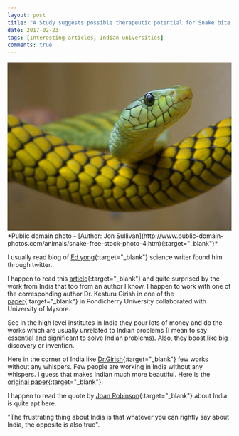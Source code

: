 ```yaml
---
layout: post
title: "A Study suggests possible therapeutic potential for Snake bite."
date: 2017-02-23
tags: [Interesting-articles, Indian-universities]
comments: true
---
```


<img src="/images/snake.jpg?raw=true" style="width: 800px;"/>
*Public domain photo - [Author: Jon Sullivan](http://www.public-domain-photos.com/animals/snake-free-stock-photo-4.htm){:target="_blank"}*

I  usually read blog of [Ed yong](https://twitter.com/edyong209?ref_src=twsrc%5Egoogle%7Ctwcamp%5Eserp%7Ctwgr%5Eauthor){:target="_blank"} science writer found him through twitter.

I happen to read this [article](http://phenomena.nationalgeographic.com/2016/04/19/why-some-snakebites-are-so-destructive/){:target="_blank"} and quite surprised by the work from India that too from an author I know. I happen to work with one of the corresponding author Dr. Kesturu Girish in one of the [paper](http://www.sciencedirect.com/science/article/pii/S0141813013000081){:target="_blank"} in Pondicherry University collaborated with University of Mysore.

See in the high level institutes in India they pour lots of money and do the works which are usually unrelated to Indian problems (I mean to say essential and significant to solve Indian problems). Also, they boost like big discovery or invention.

Here in the corner of India like [Dr.Girish](https://www.researchgate.net/profile/Kesthuru_Girish/publications){:target="_blank"} few works without any whispers. Few people are working in India without any whispers. I guess that makes Indian much more beautiful. Here is the [original paper](http://www.nature.com/articles/ncomms11361){:target="_blank"}.

I happen to read the quote by [Joan Robinson](https://en.wikiquote.org/wiki/Joan_Robinson){:target="_blank"} about India is quite apt here.

"The frustrating thing about India is that whatever you can rightly say about India, the opposite is also true".
